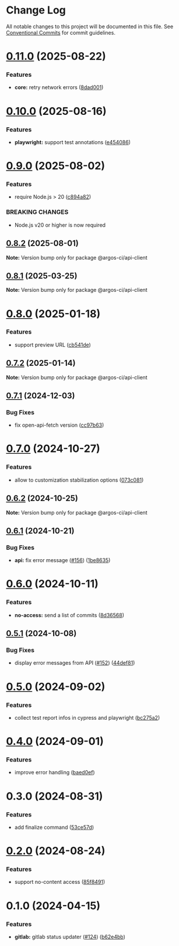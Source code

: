 # Change Log

All notable changes to this project will be documented in this file.
See [Conventional Commits](https://conventionalcommits.org) for commit guidelines.

# [0.11.0](https://github.com/argos-ci/argos-javascript/compare/@argos-ci/api-client@0.10.0...@argos-ci/api-client@0.11.0) (2025-08-22)


### Features

* **core:** retry network errors ([8dad001](https://github.com/argos-ci/argos-javascript/commit/8dad001ebc5dd83ed6286a1300fef5303a00857f))





# [0.10.0](https://github.com/argos-ci/argos-javascript/compare/@argos-ci/api-client@0.9.0...@argos-ci/api-client@0.10.0) (2025-08-16)


### Features

* **playwright:** support test annotations ([e454086](https://github.com/argos-ci/argos-javascript/commit/e454086fbe408f7087cc0c7e07bbdb8f65429be5))





# [0.9.0](https://github.com/argos-ci/argos-javascript/compare/@argos-ci/api-client@0.8.2...@argos-ci/api-client@0.9.0) (2025-08-02)


### Features

* require Node.js > 20 ([c894a82](https://github.com/argos-ci/argos-javascript/commit/c894a82c1b51acfced9892b32b31ebbf699282ca))


### BREAKING CHANGES

* Node.js v20 or higher is now required





## [0.8.2](https://github.com/argos-ci/argos-javascript/compare/@argos-ci/api-client@0.8.1...@argos-ci/api-client@0.8.2) (2025-08-01)

**Note:** Version bump only for package @argos-ci/api-client





## [0.8.1](https://github.com/argos-ci/argos-javascript/compare/@argos-ci/api-client@0.8.0...@argos-ci/api-client@0.8.1) (2025-03-25)

**Note:** Version bump only for package @argos-ci/api-client





# [0.8.0](https://github.com/argos-ci/argos-javascript/compare/@argos-ci/api-client@0.7.2...@argos-ci/api-client@0.8.0) (2025-01-18)


### Features

* support preview URL ([cb541de](https://github.com/argos-ci/argos-javascript/commit/cb541de9b1d75fcb797066578cc3cfe6e8d1d886))





## [0.7.2](https://github.com/argos-ci/argos-javascript/compare/@argos-ci/api-client@0.7.1...@argos-ci/api-client@0.7.2) (2025-01-14)

**Note:** Version bump only for package @argos-ci/api-client





## [0.7.1](https://github.com/argos-ci/argos-javascript/compare/@argos-ci/api-client@0.7.0...@argos-ci/api-client@0.7.1) (2024-12-03)


### Bug Fixes

* fix open-api-fetch version ([cc97b63](https://github.com/argos-ci/argos-javascript/commit/cc97b63502509c3508948c35babcedd61f12f3ab))





# [0.7.0](https://github.com/argos-ci/argos-javascript/compare/@argos-ci/api-client@0.6.2...@argos-ci/api-client@0.7.0) (2024-10-27)


### Features

* allow to customization stabilization options ([073c081](https://github.com/argos-ci/argos-javascript/commit/073c081228c6ef8f4bfed84a1caee6b44e6ae642))





## [0.6.2](https://github.com/argos-ci/argos-javascript/compare/@argos-ci/api-client@0.6.1...@argos-ci/api-client@0.6.2) (2024-10-25)

**Note:** Version bump only for package @argos-ci/api-client





## [0.6.1](https://github.com/argos-ci/argos-javascript/compare/@argos-ci/api-client@0.6.0...@argos-ci/api-client@0.6.1) (2024-10-21)


### Bug Fixes

* **api:** fix error message ([#156](https://github.com/argos-ci/argos-javascript/issues/156)) ([1be8635](https://github.com/argos-ci/argos-javascript/commit/1be8635994da7ec70780ea0a8befebb8370e105c))





# [0.6.0](https://github.com/argos-ci/argos-javascript/compare/@argos-ci/api-client@0.5.1...@argos-ci/api-client@0.6.0) (2024-10-11)


### Features

* **no-access:** send a list of commits ([8d36568](https://github.com/argos-ci/argos-javascript/commit/8d36568c01b30aaf5fc80d27b08d63c7f6d3ab7d))





## [0.5.1](https://github.com/argos-ci/argos-javascript/compare/@argos-ci/api-client@0.5.0...@argos-ci/api-client@0.5.1) (2024-10-08)


### Bug Fixes

* display error messages from API ([#152](https://github.com/argos-ci/argos-javascript/issues/152)) ([44def81](https://github.com/argos-ci/argos-javascript/commit/44def8170d62553695724448fb0a2748c0b77b6d))





# [0.5.0](https://github.com/argos-ci/argos-javascript/compare/@argos-ci/api-client@0.4.0...@argos-ci/api-client@0.5.0) (2024-09-02)


### Features

* collect test report infos in cypress and playwright ([bc275a2](https://github.com/argos-ci/argos-javascript/commit/bc275a2ad1230bfd9a1aba9d85f86b780333f4a9))





# [0.4.0](https://github.com/argos-ci/argos-javascript/compare/@argos-ci/api-client@0.3.0...@argos-ci/api-client@0.4.0) (2024-09-01)


### Features

* improve error handling ([baed0ef](https://github.com/argos-ci/argos-javascript/commit/baed0ef5a04386444ebcc5e3d734d6c7d3dc92db))





# 0.3.0 (2024-08-31)


### Features

* add finalize command ([53ce57d](https://github.com/argos-ci/argos-javascript/commit/53ce57d7bec003368575495e05781a31698b2816))





# [0.2.0](https://github.com/argos-ci/argos-javascript/compare/@argos-ci/api-client@0.1.0...@argos-ci/api-client@0.2.0) (2024-08-24)


### Features

* support no-content access ([85f8491](https://github.com/argos-ci/argos-javascript/commit/85f8491a4191cc9f129d58ed0a80424f0c5c03e7))





# 0.1.0 (2024-04-15)


### Features

* **gitlab:** gitlab status updater ([#124](https://github.com/argos-ci/argos-javascript/issues/124)) ([b62e4bb](https://github.com/argos-ci/argos-javascript/commit/b62e4bbe0c3b6cedca5cf1c2f18e510f27b17159))
